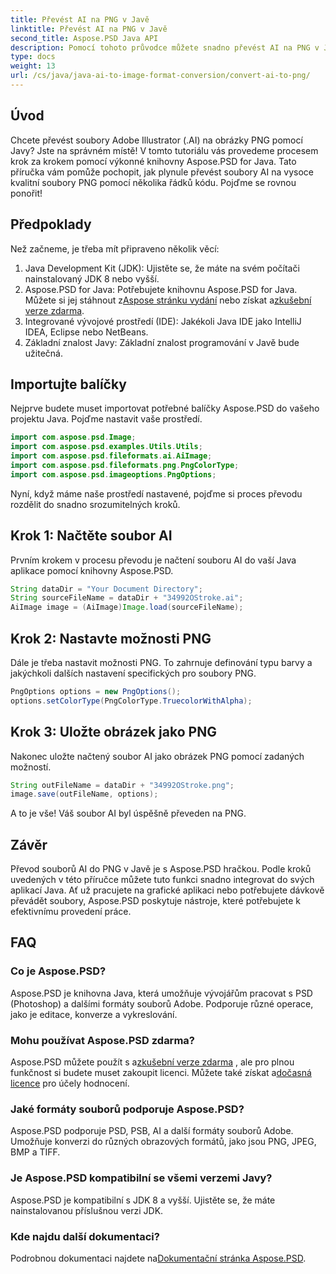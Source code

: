 ```yaml
---
title: Převést AI na PNG v Javě
linktitle: Převést AI na PNG v Javě
second_title: Aspose.PSD Java API
description: Pomocí tohoto průvodce můžete snadno převést AI na PNG v Javě pomocí Aspose.PSD. Naučte se, jak bez námahy načíst, nastavit možnosti a uložit soubory AI jako obrázky PNG.
type: docs
weight: 13
url: /cs/java/java-ai-to-image-format-conversion/convert-ai-to-png/
---
```

## Úvod
Chcete převést soubory Adobe Illustrator (.AI) na obrázky PNG pomocí Javy? Jste na správném místě! V tomto tutoriálu vás provedeme procesem krok za krokem pomocí výkonné knihovny Aspose.PSD for Java. Tato příručka vám pomůže pochopit, jak plynule převést soubory AI na vysoce kvalitní soubory PNG pomocí několika řádků kódu. Pojďme se rovnou ponořit!
## Předpoklady
Než začneme, je třeba mít připraveno několik věcí:
1. Java Development Kit (JDK): Ujistěte se, že máte na svém počítači nainstalovaný JDK 8 nebo vyšší.
2.  Aspose.PSD for Java: Potřebujete knihovnu Aspose.PSD for Java. Můžete si jej stáhnout z[Aspose stránku vydání](https://releases.aspose.com/psd/java/) nebo získat a[zkušební verze zdarma](https://releases.aspose.com/).
3. Integrované vývojové prostředí (IDE): Jakékoli Java IDE jako IntelliJ IDEA, Eclipse nebo NetBeans.
4. Základní znalost Javy: Základní znalost programování v Javě bude užitečná.
## Importujte balíčky
Nejprve budete muset importovat potřebné balíčky Aspose.PSD do vašeho projektu Java. Pojďme nastavit vaše prostředí.
```java
import com.aspose.psd.Image;
import com.aspose.psd.examples.Utils.Utils;
import com.aspose.psd.fileformats.ai.AiImage;
import com.aspose.psd.fileformats.png.PngColorType;
import com.aspose.psd.imageoptions.PngOptions;
```
Nyní, když máme naše prostředí nastavené, pojďme si proces převodu rozdělit do snadno srozumitelných kroků.
## Krok 1: Načtěte soubor AI
Prvním krokem v procesu převodu je načtení souboru AI do vaší Java aplikace pomocí knihovny Aspose.PSD.
```java
String dataDir = "Your Document Directory"; 
String sourceFileName = dataDir + "34992OStroke.ai";       
AiImage image = (AiImage)Image.load(sourceFileName);
```
## Krok 2: Nastavte možnosti PNG
Dále je třeba nastavit možnosti PNG. To zahrnuje definování typu barvy a jakýchkoli dalších nastavení specifických pro soubory PNG.
```java
PngOptions options = new PngOptions();
options.setColorType(PngColorType.TruecolorWithAlpha);
```
## Krok 3: Uložte obrázek jako PNG
Nakonec uložte načtený soubor AI jako obrázek PNG pomocí zadaných možností.
```java
String outFileName = dataDir + "34992OStroke.png";
image.save(outFileName, options);
```
A to je vše! Váš soubor AI byl úspěšně převeden na PNG.
## Závěr
Převod souborů AI do PNG v Javě je s Aspose.PSD hračkou. Podle kroků uvedených v této příručce můžete tuto funkci snadno integrovat do svých aplikací Java. Ať už pracujete na grafické aplikaci nebo potřebujete dávkově převádět soubory, Aspose.PSD poskytuje nástroje, které potřebujete k efektivnímu provedení práce.
## FAQ
### Co je Aspose.PSD?
Aspose.PSD je knihovna Java, která umožňuje vývojářům pracovat s PSD (Photoshop) a dalšími formáty souborů Adobe. Podporuje různé operace, jako je editace, konverze a vykreslování.
### Mohu používat Aspose.PSD zdarma?
 Aspose.PSD můžete použít s a[zkušební verze zdarma](https://releases.aspose.com/) , ale pro plnou funkčnost si budete muset zakoupit licenci. Můžete také získat a[dočasná licence](https://purchase.aspose.com/temporary-license/) pro účely hodnocení.
### Jaké formáty souborů podporuje Aspose.PSD?
Aspose.PSD podporuje PSD, PSB, AI a další formáty souborů Adobe. Umožňuje konverzi do různých obrazových formátů, jako jsou PNG, JPEG, BMP a TIFF.
### Je Aspose.PSD kompatibilní se všemi verzemi Javy?
Aspose.PSD je kompatibilní s JDK 8 a vyšší. Ujistěte se, že máte nainstalovanou příslušnou verzi JDK.
### Kde najdu další dokumentaci?
 Podrobnou dokumentaci najdete na[Dokumentační stránka Aspose.PSD](https://reference.aspose.com/psd/java/).